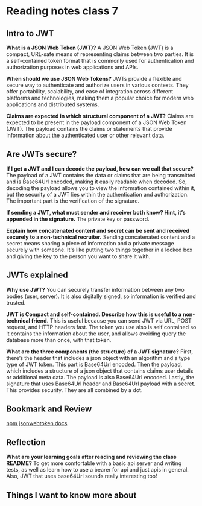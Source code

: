 # Reading notes class 7

## Intro to JWT

**What is a JSON Web Token (JWT)?**
A JSON Web Token (JWT) is a compact, URL-safe means of representing claims between two parties. It is a self-contained token format that is commonly used for authentication and authorization purposes in web applications and APIs.

**When should we use JSON Web Tokens?**
JWTs provide a flexible and secure way to authenticate and authorize users in various contexts. They offer portability, scalability, and ease of integration across different platforms and technologies, making them a popular choice for modern web applications and distributed systems.

**Claims are expected in which structural component of a JWT?**
Claims are expected to be present in the payload component of a JSON Web Token (JWT). The payload contains the claims or statements that provide information about the authenticated user or other relevant data.

## Are JWTs secure?

**If I get a JWT and I can decode the payload, how can we call that secure?**
The payload of a JWT contains the data or claims that are being transmitted and is Base64Url encoded, making it easily readable when decoded. So, decoding the payload allows you to view the information contained within it, but the security of a JWT lies within the authentication and authorization. The important part is the verification of the signature.

**If sending a JWT, what must sender and receiver both know? Hint, it’s appended in the signature.**
The private key or password.

**Explain how concatenated content and secret can be sent and received securely to a non-technical recruiter.**
Sending concatenated content and a secret means sharing a piece of information and a private message securely with someone. It's like putting two things together in a locked box and giving the key to the person you want to share it with.

## JWTs explained

**Why use JWT?**
You can securely transfer information between any two bodies (user, server). It is also digitally signed, so information is verified and trusted.

**JWT is Compact and self-contained. Describe how this is useful to a non-technical friend.**
This is useful because you can send JWT via URL, POST request, and HTTP headers fast. The token you use also is self contained so it contains the information about the user, and allows avoiding query the database more than once, with that token.

**What are the three components (the structure) of a JWT signature?**
First, there’s the header that includes a json object with an algorithm and a type type of JWT token. This part is Base64Url encoded. Then the payload, which includes a structure of a json object that contains claims user details or additional meta data. The payload is also Base64Url encoded. Lastly, the signature that uses Base64Url header and Base64Url payload with a secret. This provides security. They are all combined by a dot.  

## Bookmark and Review

[npm jsonwebtoken docs](https://www.npmjs.com/package/jsonwebtoken)

## Reflection

**What are your learning goals after reading and reviewing the class README?** To get more comfortable with a basic api server and writing tests, as well as learn how to use a bearer for api and just apis in general. Also, JWT that uses base64Url sounds really interesting too!

## Things I want to know more about
